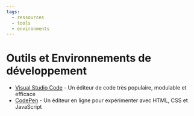```yaml
---
tags:
  - ressources
  - tools
  - environments
---
```


# Outils et Environnements de développement

- [Visual Studio Code](https://code.visualstudio.com/) - Un éditeur de code très populaire, modulable et efficace
- [CodePen](https://codepen.io/) - Un éditeur en ligne pour expérimenter avec HTML, CSS et JavaScript
